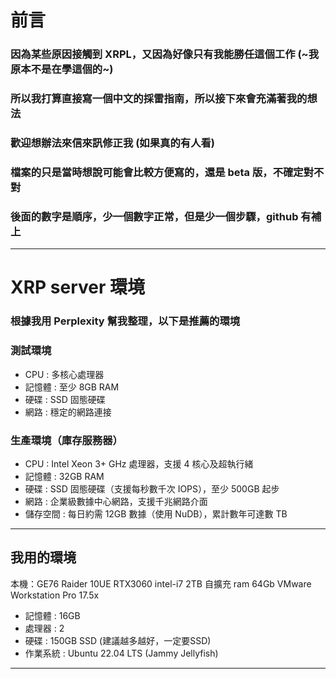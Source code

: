 # 前言
### 因為某些原因接觸到 XRPL，又因為好像只有我能勝任這個工作 (~我原本不是在學這個的~)
### 所以我打算直接寫一個中文的採雷指南，所以接下來會充滿著我的想法
### 歡迎想辦法來信來訊修正我 (如果真的有人看)
### 檔案的只是當時想說可能會比較方便寫的，還是 beta 版，不確定對不對
### 後面的數字是順序，少一個數字正常，但是少一個步驟，github 有補上
--------------------------------------------------------------------
# XRP server 環境
### 根據我用 Perplexity 幫我整理，以下是推薦的環境
### 測試環境
- CPU : 多核心處理器
- 記憶體 : 至少 8GB RAM
- 硬碟 : SSD 固態硬碟
- 網路 : 穩定的網路連接
### 生產環境（庫存服務器）
- CPU : Intel Xeon 3+ GHz 處理器，支援 4 核心及超執行緒
- 記憶體 : 32GB RAM
- 硬碟 : SSD 固態硬碟（支援每秒數千次 IOPS），至少 500GB 起步
- 網路 : 企業級數據中心網路，支援千兆網路介面
- 儲存空間 : 每日約需 12GB 數據（使用 NuDB），累計數年可達數 TB
-------------------------------------------------------------------
## 我用的環境
本機：GE76 Raider 10UE RTX3060 intel-i7 2TB 自擴充 ram 64Gb
VMware Workstation Pro 17.5x
- 記憶體 : 16GB
- 處理器 : 2
- 硬碟 : 150GB SSD (建議越多越好，一定要SSD)
- 作業系統 : Ubuntu 22.04 LTS (Jammy Jellyfish)
-------------------------------------------------------------------
